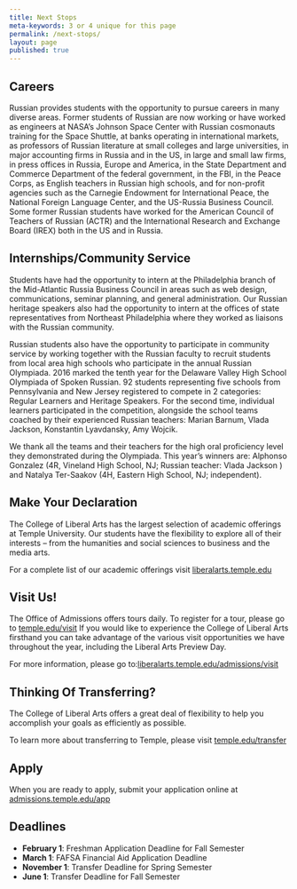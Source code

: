 ```yaml
---
title: Next Stops
meta-keywords: 3 or 4 unique for this page
permalink: /next-stops/
layout: page
published: true
---
```


## Careers

Russian provides students with the opportunity to pursue careers in many diverse areas. Former students of Russian are now working or have worked as engineers at NASA’s Johnson Space Center with Russian cosmonauts training for the Space Shuttle, at banks operating in international markets, as professors of Russian literature at small colleges and large universities, in major accounting firms in Russia and in the US, in large and small law firms, in press offices in Russia, Europe and America, in the State Department and Commerce Department of the federal government, in the FBI, in the Peace Corps, as English teachers in Russian high schools, and for non-profit agencies such as the Carnegie Endowment for International Peace, the National Foreign Language Center, and the US-Russia Business Council. Some former Russian students have worked for the American Council of Teachers of Russian (ACTR) and the International Research and Exchange Board (IREX) both in the US and in Russia.

## Internships/Community Service

Students have had the opportunity to intern at the Philadelphia branch of the Mid-Atlantic Russia Business Council in areas such as web design, communications, seminar planning, and general administration. Our Russian heritage speakers also had the opportunity to intern at the offices of state representatives from Northeast Philadelphia where they worked as liaisons with the Russian community.

Russian students also have the opportunity to participate in community service by working together with the Russian faculty to recruit students from local area high schools who participate in the annual Russian Olympiada. 2016 marked the tenth year for the Delaware Valley High School Olympiada of Spoken Russian. 92 students representing five schools from Pennsylvania and New Jersey registered to compete in 2 categories: Regular Learners and Heritage Speakers. For the second time, individual learners participated in the competition, alongside the school teams coached by their experienced Russian teachers: Marian Barnum, Vlada Jackson, Konstantin Lyavdansky, Amy Wojcik.

We thank all the teams and their teachers for the high oral proficiency level they demonstrated during the Olympiada. This year’s winners are: Alphonso Gonzalez (4R, Vineland High School, NJ; Russian teacher: Vlada Jackson ) and Natalya Ter-Saakov (4H, Eastern High School, NJ; independent).

## Make Your Declaration

The College of Liberal Arts has the largest selection of academic offerings at Temple University. Our students have the flexibility to explore all of their interests – from the humanities and social sciences to business and the media arts.

For a complete list of our academic offerings visit [liberalarts.temple.edu](liberalarts.temple.edu)

## Visit Us!

The Office of Admissions offers tours daily. To register for a tour, please go to [temple.edu/visit](temple.edu/visit) If you would like to experience the College of Liberal Arts firsthand you can take advantage of the various visit opportunities we have throughout the year, including the Liberal Arts Preview Day.

For more information, please go to:[liberalarts.temple.edu/admissions/visit]( liberalarts.temple.edu/admissions/visit)

## Thinking Of Transferring?

The College of Liberal Arts offers a great deal of flexibility to help you accomplish your goals as efficiently as possible.

To learn more about transferring to Temple, please visit [temple.edu/transfer](temple.edu/transfer)

## Apply

When you are ready to apply, submit your application online at [admissions.temple.edu/app](admissions.temple.edu/app)

## Deadlines

- **February 1**: Freshman Application Deadline for Fall Semester
- **March 1**: FAFSA Financial Aid Application Deadline
- **November 1**: Transfer Deadline for Spring Semester
- **June 1**: Transfer Deadline for Fall Semester

